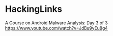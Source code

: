 # HackingLinks

A Course on Android Malware Analysis: Day 3 of 3
https://www.youtube.com/watch?v=JdBu9yEu8g4
